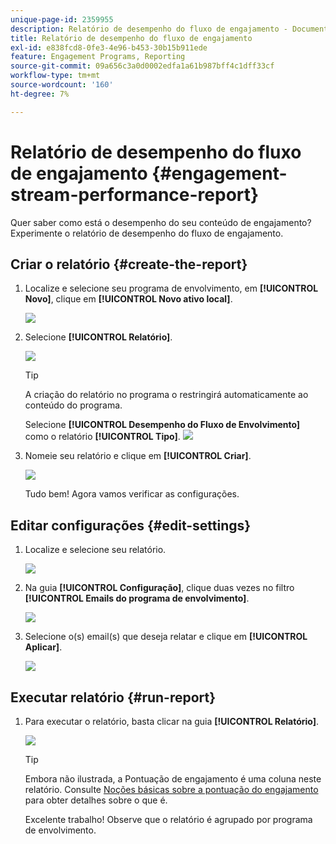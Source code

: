 ```yaml
---
unique-page-id: 2359955
description: Relatório de desempenho do fluxo de engajamento - Documentação do Marketo - Documentação do produto
title: Relatório de desempenho do fluxo de engajamento
exl-id: e838fcd8-0fe3-4e96-b453-30b15b911ede
feature: Engagement Programs, Reporting
source-git-commit: 09a656c3a0d0002edfa1a61b987bff4c1dff33cf
workflow-type: tm+mt
source-wordcount: '160'
ht-degree: 7%

---
```


# Relatório de desempenho do fluxo de engajamento {#engagement-stream-performance-report}

Quer saber como está o desempenho do seu conteúdo de engajamento? Experimente o relatório de desempenho do fluxo de engajamento.

## Criar o relatório {#create-the-report}

1. Localize e selecione seu programa de envolvimento, em **[!UICONTROL Novo]**, clique em **[!UICONTROL Novo ativo local]**.

   ![](assets/localassetnutring.jpg)

1. Selecione **[!UICONTROL Relatório]**.

   ![](assets/image2014-9-15-18-3a23-3a59.png)

   >[!TIP]
   >
   >A criação do relatório no programa o restringirá automaticamente ao conteúdo do programa.

   Selecione **[!UICONTROL Desempenho do Fluxo de Envolvimento]** como o relatório **[!UICONTROL Tipo]**.
   ![](assets/engagementreportchoose.png)

1. Nomeie seu relatório e clique em **[!UICONTROL Criar]**.

   ![](assets/image2014-9-15-18-3a24-3a23.png)

   Tudo bem! Agora vamos verificar as configurações.

## Editar configurações {#edit-settings}

1. Localize e selecione seu relatório.

   ![](assets/engagementperformancereport.jpg)

1. Na guia **[!UICONTROL Configuração]**, clique duas vezes no filtro **[!UICONTROL Emails do programa de envolvimento]**.

   ![](assets/image2014-9-15-18-3a25-3a4.png)

1. Selecione o(s) email(s) que deseja relatar e clique em **[!UICONTROL Aplicar]**.

   ![](assets/engagementfilter.jpg)

## Executar relatório {#run-report}

1. Para executar o relatório, basta clicar na guia **[!UICONTROL Relatório]**.

   ![](assets/image2014-9-15-18-3a25-3a15.png)

   >[!TIP]
   >
   >Embora não ilustrada, a Pontuação de engajamento é uma coluna neste relatório. Consulte [Noções básicas sobre a pontuação do engajamento](/help/marketo/product-docs/email-marketing/drip-nurturing/reports-and-notifications/understanding-the-engagement-score.md) para obter detalhes sobre o que é.

   Excelente trabalho! Observe que o relatório é agrupado por programa de envolvimento.
